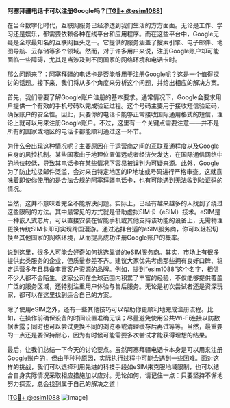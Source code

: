 **阿塞拜疆电话卡可以注册Google吗？[[TG💪+ @esim1088](https://t.me/s/esim1088)]**

在当今数字化时代，互联网服务已经渗透到我们生活的方方面面。无论是工作、学习还是娱乐，都需要依赖各种在线平台和应用程序。而在这些平台中，Google无疑是全球最知名的互联网巨头之一。它提供的服务涵盖了搜索引擎、电子邮件、地图导航、云存储等多个领域。然而，对于许多用户来说，注册Google账户却可能面临一些障碍，尤其是当涉及到不同国家的网络环境和电话卡时。

那么问题来了：阿塞拜疆的电话卡是否能够用于注册Google呢？这是一个值得探讨的话题。接下来，我们将从多个角度来分析这个问题，并给出相应的解决方案。

首先，我们需要了解Google账户注册的基本要求。通常情况下，Google会要求用户提供一个有效的手机号码以完成验证过程。这个号码主要用于接收短信验证码，确保账户的安全性。因此，只要你的电话卡能够正常接收国际通用格式的短信，理论上就可以用来注册Google账户。不过，这里有一个关键点需要注意——并不是所有的国家或地区的电话卡都能顺利通过这一环节。

为什么会出现这种情况呢？主要原因在于运营商之间的互联互通程度以及Google自身的风控机制。某些国家由于地理位置偏远或者经济欠发达，在国际通信网络中的地位较低，导致其电话卡在某些情况下容易被误判为可疑来源。此外，Google为了防止垃圾邮件泛滥，会对来自特定地区的IP地址或号码进行严格审查。这就意味着即使你使用的是合法合规的阿塞拜疆电话卡，也有可能遇到无法收到验证码的情况。

当然，这并不意味着完全不能解决问题。实际上，已经有越来越多的人找到了绕过这些限制的方法。其中最常见的方式就是借助虚拟SIM卡（eSIM）技术。eSIM是一种嵌入式芯片，可以直接安装在智能手机或其他支持该功能的设备上，无需物理更换传统SIM卡即可实现跨国漫游。通过选择合适的eSIM服务商，你可以轻松切换至其他国家的网络环境，从而提高成功注册Google账户的概率。

说到这里，很多人可能会好奇如何挑选靠谱的eSIM服务商。其实，市场上有很多提供此类服务的企业，但质量参差不齐。建议大家优先考虑那些拥有良好口碑、稳定运营多年且具备丰富客户资源的品牌。例如，提到“esim1088”这个名字，相信不少人都不会陌生。这家公司在全球范围内积累了丰富的经验，不仅能够提供覆盖广泛的服务区域，还特别注重用户体验与售后服务。无论是初次尝试者还是资深玩家，都可以在这里找到适合自己的方案。

除了使用eSIM之外，还有一些其他技巧可以帮助你更顺利地完成注册流程。比如，在操作前确保设备的时间设置准确无误；尽量避免使用公共Wi-Fi连接以防数据泄露；同时也可以尝试更换不同的浏览器或清理缓存后再试等等。当然，最重要的一点还是要保持耐心，因为有时候可能需要多次尝试才能获得理想的结果。

最后，让我们总结一下今天的讨论要点。虽然阿塞拜疆电话卡本身是可以用来注册Google账户的，但由于种种原因，实际执行过程中可能会遇到一些困难。面对这样的挑战，我们可以选择利用先进的科技手段如eSIM来克服地域限制，也可以结合自身实际情况采取相应措施加以应对。无论如何，请记住一点：只要坚持不懈地努力探索，总会找到属于自己的解决之道！

[[TG💪+ @esim1088](https://t.me/s/esim1088) ![Image](https://i.postimg.cc/4NQfJmqS/Snipaste-2025-05-13-00-14-12.png)]